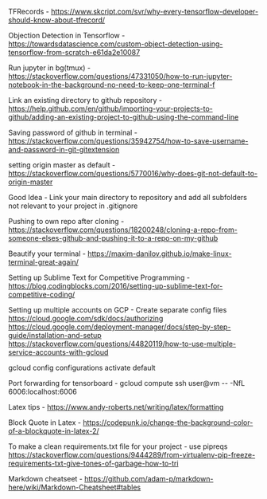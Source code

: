 TFRecords - https://www.skcript.com/svr/why-every-tensorflow-developer-should-know-about-tfrecord/

Objection Detection in Tensorflow - https://towardsdatascience.com/custom-object-detection-using-tensorflow-from-scratch-e61da2e10087

Run jupyter in bg(tmux) - https://stackoverflow.com/questions/47331050/how-to-run-jupyter-notebook-in-the-background-no-need-to-keep-one-terminal-f

Link an existing directory to github repository - https://help.github.com/en/github/importing-your-projects-to-github/adding-an-existing-project-to-github-using-the-command-line

Saving password of github in terminal - https://stackoverflow.com/questions/35942754/how-to-save-username-and-password-in-git-gitextension

setting origin master as default - https://stackoverflow.com/questions/5770016/why-does-git-not-default-to-origin-master

Good Idea - Link your main directory to repository and add all subfolders not relevant to your project in .gitignore

Pushing to own repo after cloning - https://stackoverflow.com/questions/18200248/cloning-a-repo-from-someone-elses-github-and-pushing-it-to-a-repo-on-my-github

Beautify your terminal - https://maxim-danilov.github.io/make-linux-terminal-great-again/

Setting up Sublime Text for Competitive Programming - https://blog.codingblocks.com/2016/setting-up-sublime-text-for-competitive-coding/

Setting up multiple accounts on GCP - Create separate config files
https://cloud.google.com/sdk/docs/authorizing
https://cloud.google.com/deployment-manager/docs/step-by-step-guide/installation-and-setup
https://stackoverflow.com/questions/44820119/how-to-use-multiple-service-accounts-with-gcloud

gcloud config configurations activate default

Port forwarding for tensorboard - gcloud compute ssh user@vm -- -NfL 6006:localhost:6006

Latex tips - https://www.andy-roberts.net/writing/latex/formatting

Block Quote in Latex - https://codepunk.io/change-the-background-color-of-a-blockquote-in-latex-2/

To make a clean requirements.txt file for your project - use pipreqs
https://stackoverflow.com/questions/9444289/from-virtualenv-pip-freeze-requirements-txt-give-tones-of-garbage-how-to-tri

Markdown cheatseet - https://github.com/adam-p/markdown-here/wiki/Markdown-Cheatsheet#tables
